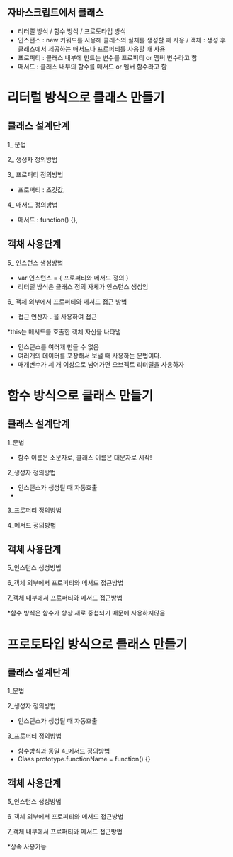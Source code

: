 


## 자바스크립트에서 클래스
- 리터럴 방식 / 함수 방식 / 프로토타입 방식
- 인스턴스 : new 키워드를 사용해 클래스의 실체를 생성할 때 사용 / 객체 : 생성 후 클래스에서 제공하는 매서드나 프로퍼티를 사용할 때 사용
- 프로퍼티 : 클래스 내부에 만드는 변수를 프로퍼티 or 멤버 변수라고 함
- 매서드 : 클래스 내부의 함수를 매서드 or 멤버 함수라고 함


# 리터럴 방식으로 클래스 만들기

## 클래스 설계단계

1_ 문법

2_ 생성자 정의방법

3_ 프로퍼티 정의방법
- 프로퍼티 : 초깃값,

4_ 매서드 정의방법
- 매서드 : function() {},

## 객채 사용단계

5_ 인스턴스 생성방법
- var 인스턴스 = { 프로퍼티와 메서드 정의 } 
- 리터럴 방식은 클래스 정의 자체가 인스턴스 생성임

6_ 객체 외부에서 프로퍼티와 메서드 접근 방법
- 접근 연산자 . 을 사용하여 접근

*this는 메서드를 호출한 객체 자신을 나타냄

- 인스턴스를 여러개 만들 수 없음
- 여러개의 데이터를 포장해서 보낼 때 사용하는 문법이다.
- 매개변수가 세 개 이상으로 넘어가면 오브젝트 리터럴을 사용하자

# 함수 방식으로 클래스 만들기

## 클래스 설계단계

1_문법
- 함수 이름은 소문자로, 클래스 이름은 대문자로 시작!

2_생성자 정의방법
- 인스턴스가 생성될 때 자동호출
- 
3_프로퍼티 정의방법

4_메서드 정의방법

## 객체 사용단계

5_인스턴스 생성방법

6_객체 외부에서 프로퍼티와 메서드 접근방법

7_객체 내부에서 프로퍼티와 메서드 접근방법

*함수 방식은 함수가 항상 새로 중첩되기 때문에 사용하지않음

# 프로토타입 방식으로 클래스 만들기

## 클래스 설계단계

1_문법

2_생성자 정의방법
- 인스턴스가 생성될 때 자동호출

3_프로퍼티 정의방법
- 함수방식과 동일
4_메서드 정의방법
- Class.prototype.functionName = function() {}

## 객체 사용단계

5_인스턴스 생성방법

6_객체 외부에서 프로퍼티와 메서드 접근방법

7_객체 내부에서 프로퍼티와 메서드 접근방법

*상속 사용가능





